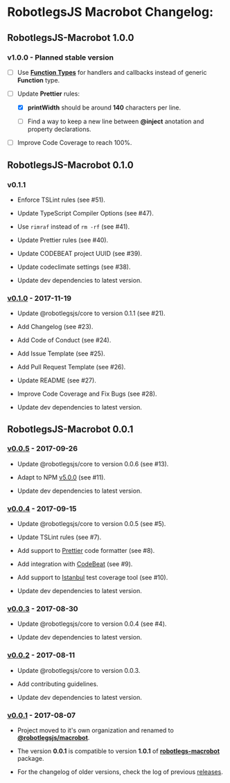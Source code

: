 # RobotlegsJS Macrobot Changelog:

## RobotlegsJS-Macrobot 1.0.0

### v1.0.0 - Planned stable version

- [ ] Use [**Function Types**](https://www.typescriptlang.org/docs/handbook/functions.html) for handlers and callbacks instead of generic **Function** type.

- [ ] Update **Prettier** rules:

  - [x] **printWidth** should be around **140** characters per line.

  - [ ] Find a way to keep a new line between **@inject** anotation and property declarations.

- [ ] Improve Code Coverage to reach 100%.

## RobotlegsJS-Macrobot 0.1.0

### v0.1.1

- Enforce TSLint rules (see #51).

- Update TypeScript Compiler Options (see #47).

- Use `rimraf` instead of `rm -rf` (see #41).

- Update Prettier rules (see #40).

- Update CODEBEAT project UUID (see #39).

- Update codeclimate settings (see #38).

- Update dev dependencies to latest version.

### [v0.1.0](https://github.com/RobotlegsJS/RobotlegsJS-Macrobot/releases/tag/0.1.0) - 2017-11-19

- Update @robotlegsjs/core to version 0.1.1 (see #21).

- Add Changelog (see #23).

- Add Code of Conduct (see #24).

- Add Issue Template (see #25).

- Add Pull Request Template (see #26).

- Update README (see #27).

- Improve Code Coverage and Fix Bugs (see #28).

- Update dev dependencies to latest version.

## RobotlegsJS-Macrobot 0.0.1

### [v0.0.5](https://github.com/RobotlegsJS/RobotlegsJS-Macrobot/releases/tag/0.0.5) - 2017-09-26

- Update @robotlegsjs/core to version 0.0.6 (see #13).

- Adapt to NPM [v5.0.0](http://blog.npmjs.org/post/161081169345/v500) (see #11).

- Update dev dependencies to latest version.

### [v0.0.4](https://github.com/RobotlegsJS/RobotlegsJS-Macrobot/releases/tag/0.0.4) - 2017-09-15

- Update @robotlegsjs/core to version 0.0.5 (see #5).

- Update TSLint rules (see #7).

- Add support to [Prettier](https://prettier.io) code formatter (see #8).

- Add integration with [CodeBeat](https://codebeat.co) (see #9).

- Add support to [Istanbul](https://istanbul.js.org) test coverage tool (see #10).

- Update dev dependencies to latest version.

### [v0.0.3](https://github.com/RobotlegsJS/RobotlegsJS-Macrobot/releases/tag/0.0.3) - 2017-08-30

- Update @robotlegsjs/core to version 0.0.4 (see #4).

- Update dev dependencies to latest version.

### [v0.0.2](https://github.com/RobotlegsJS/RobotlegsJS-Macrobot/releases/tag/0.0.2) - 2017-08-11

- Update @robotlegsjs/core to version 0.0.3.

- Add contributing guidelines.

- Update dev dependencies to latest version.

### [v0.0.1](https://github.com/RobotlegsJS/RobotlegsJS-Macrobot/releases/tag/0.0.1) - 2017-08-07

- Project moved to it's own organization and renamed to [**@robotlegsjs/macrobot**](https://www.npmjs.com/package/@robotlegsjs/macrobot).

- The version **0.0.1** is compatible to version **1.0.1** of [**robotlegs-macrobot**](https://www.npmjs.com/package/robotlegs-macrobot) package.

- For the changelog of older versions, check the log of previous [releases](https://github.com/GoodgameStudios/RobotlegsJS-Macrobot/releases).